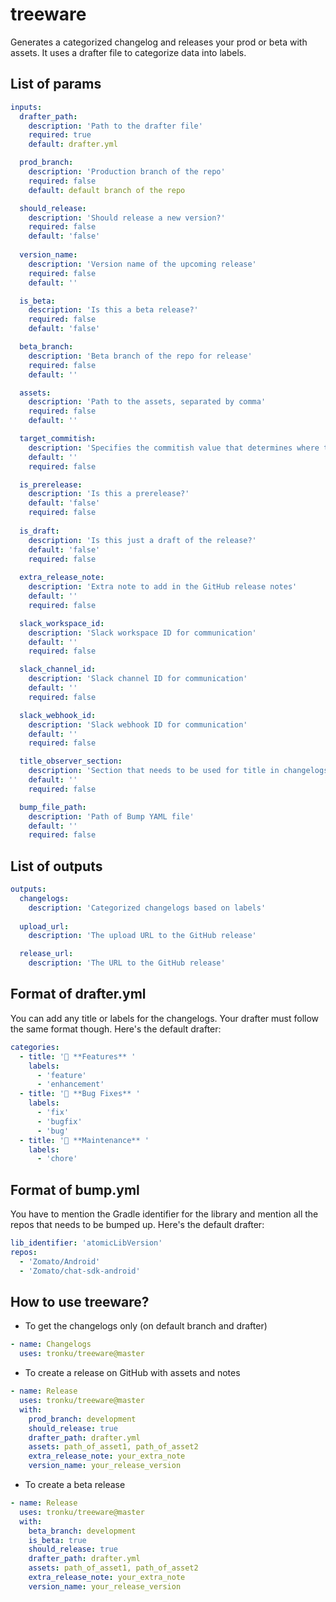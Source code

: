 # treeware

Generates a categorized changelog and releases your prod or beta with assets. It uses a drafter file to categorize data into labels.

## List of params
```yaml
inputs:
  drafter_path: 
    description: 'Path to the drafter file'
    required: true
    default: drafter.yml

  prod_branch:
    description: 'Production branch of the repo'
    required: false
    default: default branch of the repo

  should_release:
    description: 'Should release a new version?'
    required: false
    default: 'false'
  
  version_name:
    description: 'Version name of the upcoming release'
    required: false
    default: ''

  is_beta:
    description: 'Is this a beta release?'
    required: false
    default: 'false'

  beta_branch:
    description: 'Beta branch of the repo for release'
    required: false
    default: ''

  assets:
    description: 'Path to the assets, separated by comma'
    required: false
    default: ''

  target_commitish:
    description: 'Specifies the commitish value that determines where the Git tag is created from. Can be any branch or commit SHA.'
    default: ''
    required: false

  is_prerelease:
    description: 'Is this a prerelease?'
    default: 'false'
    required: false
  
  is_draft:
    description: 'Is this just a draft of the release?'
    default: 'false'
    required: false
  
  extra_release_note:
    description: 'Extra note to add in the GitHub release notes'
    default: ''
    required: false

  slack_workspace_id:
    description: 'Slack workspace ID for communication'
    default: ''
    required: false

  slack_channel_id:
    description: 'Slack channel ID for communication'
    default: ''
    required: false

  slack_webhook_id:
    description: 'Slack webhook ID for communication'
    default: ''
    required: false

  title_observer_section:
    description: 'Section that needs to be used for title in changelogs, by default it uses PR title'
    default: ''
    required: false

  bump_file_path:
    description: 'Path of Bump YAML file'
    default: ''
    required: false
```

## List of outputs
```yaml
outputs:
  changelogs:
    description: 'Categorized changelogs based on labels'
  
  upload_url:
    description: 'The upload URL to the GitHub release'

  release_url:
    description: 'The URL to the GitHub release' 
```

## Format of drafter.yml
You can add any title or labels for the changelogs. Your drafter must follow the same format though.
Here's the default drafter:
```yaml
categories:
  - title: '🚀 **Features** '
    labels:
      - 'feature'
      - 'enhancement'
  - title: '🐛 **Bug Fixes** '
    labels:
      - 'fix'
      - 'bugfix'
      - 'bug'
  - title: '🧰 **Maintenance** '
    labels:
      - 'chore'
```

## Format of bump.yml
You have to mention the Gradle identifier for the library and mention all the repos that needs to be bumped up.
Here's the default drafter:
```yaml
lib_identifier: 'atomicLibVersion'
repos:
  - 'Zomato/Android'
  - 'Zomato/chat-sdk-android'
```

## How to use treeware?
- To get the changelogs only (on default branch and drafter)
```yaml
- name: Changelogs
  uses: tronku/treeware@master
```

- To create a release on GitHub with assets and notes
```yaml
- name: Release
  uses: tronku/treeware@master
  with:
    prod_branch: development
    should_release: true
    drafter_path: drafter.yml
    assets: path_of_asset1, path_of_asset2
    extra_release_note: your_extra_note
    version_name: your_release_version
```

- To create a beta release
```yaml
- name: Release
  uses: tronku/treeware@master
  with:
    beta_branch: development
    is_beta: true
    should_release: true
    drafter_path: drafter.yml
    assets: path_of_asset1, path_of_asset2
    extra_release_note: your_extra_note
    version_name: your_release_version
```